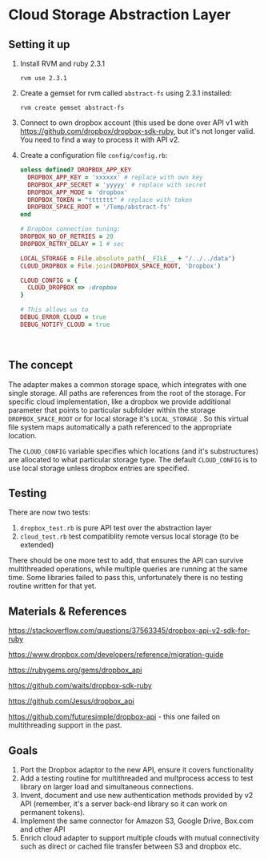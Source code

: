# Cloud Storage Abstraction Layer

## Setting it up

1. Install RVM and ruby 2.3.1

   ```shell
   rvm use 2.3.1
   ```

2. Create a gemset for rvm called `abstract-fs` using 2.3.1 installed:

   ```shell
   rvm create gemset abstract-fs
   ```

3. Connect to own dropbox account (this used be done over API v1 with https://github.com/dropbox/dropbox-sdk-ruby, but it's not longer valid. You need to find a way to process it with API v2.

4. Create a configuration file `config/config.rb`:

   ```ruby
   unless defined? DROPBOX_APP_KEY
     DROPBOX_APP_KEY = 'xxxxxx' # replace with own key
     DROPBOX_APP_SECRET = 'yyyyy' # replace with secret
     DROPBOX_APP_MODE = 'dropbox' 
     DROPBOX_TOKEN = "ttttttt" # replace with token
     DROPBOX_SPACE_ROOT = '/Temp/abstract-fs'
   end

   # Dropbox connection tuning:
   DROPBOX_NO_OF_RETRIES = 20
   DROPBOX_RETRY_DELAY = 1 # sec

   LOCAL_STORAGE = File.absolute_path(__FILE__ + "/../../data")
   CLOUD_DROPBOX = File.join(DROPBOX_SPACE_ROOT, 'Dropbox')

   CLOUD_CONFIG = {
     CLOUD_DROPBOX => :dropbox
   }

   # This allows us to
   DEBUG_ERROR_CLOUD = true
   DEBUG_NOTIFY_CLOUD = true

   ```

   ​

## The concept

The adapter makes a common storage space, which integrates with one single storage. All paths are references from the root of the storage. For specific cloud implementation, like a dropbox we provide additional parameter that points to particular subfolder within the storage `DROPBOX_SPACE_ROOT` or for local storage it's `LOCAL_STORAGE` . So this virtual file system maps automatically a path referenced to the appropriate location. 

The `CLOUD_CONFIG` variable specifies which locations (and it's substructures) are allocated to what particular storage type. The default `CLOUD_CONFIG` is to use local storage unless dropbox entries are specified. 

## Testing

There are now two tests:

1. `dropbox_test.rb` is pure API test over the abstraction layer
2. `cloud_test.rb` test compatiblity remote versus local storage (to be extended)

There should be one more test to add, that ensures the API can survive multithreaded operations, while multiple queries are running at the same time. Some libraries failed to pass this, unfortunately there is no testing routine written for that yet. 

## Materials & References

https://stackoverflow.com/questions/37563345/dropbox-api-v2-sdk-for-ruby

https://www.dropbox.com/developers/reference/migration-guide

https://rubygems.org/gems/dropbox_api

https://github.com/waits/dropbox-sdk-ruby

https://github.com/Jesus/dropbox_api

https://github.com/futuresimple/dropbox-api - this one failed on multithreading support in the past.

## Goals

1. Port the Dropbox adaptor to the new API, ensure it covers functionality
2. Add a testing routine for multithreaded and multprocess access to test library on larger load and simultaneous  connections.
3. Invent, document and use new authentication methods provided by v2 API (remember, it's a server back-end library so it can work on permanent tokens).
4. Implement the same connector for Amazon S3, Google Drive, Box.com and other API
5. Enrich cloud adapter to support multiple clouds with mutual connectivity such as direct or cached file transfer between S3 and dropbox etc. 